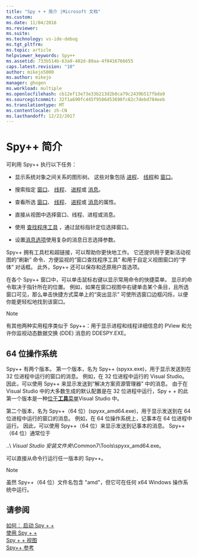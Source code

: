 ```yaml
---
title: "Spy + + 简介 |Microsoft 文档"
ms.custom: 
ms.date: 11/04/2016
ms.reviewer: 
ms.suite: 
ms.technology: vs-ide-debug
ms.tgt_pltfrm: 
ms.topic: article
helpviewer_keywords: Spy++
ms.assetid: 733b514b-63a9-402d-89aa-4f0416766655
caps.latest.revision: "10"
author: mikejo5000
ms.author: mikejo
manager: ghogen
ms.workload: multiple
ms.openlocfilehash: cb12ef13e73e33b213d2b8ca79c2439b517fbda9
ms.sourcegitcommit: 32f1a690fc445f9586d53698fc82c7debd784eeb
ms.translationtype: MT
ms.contentlocale: zh-CN
ms.lasthandoff: 12/22/2017
---
```

# <a name="introducing-spy"></a>Spy++ 简介
可利用 Spy++ 执行以下任务：  
  
-   显示系统对象之间关系的图形树。 这些对象包括 [进程](../debugger/processes-view.md)、 [线程](../debugger/threads-view.md)和 [窗口](../debugger/windows-view.md)。  
  
-   搜索指定 [窗口](../debugger/how-to-search-for-a-window-in-windows-view.md)、 [线程](../debugger/how-to-search-for-a-thread-in-threads-view.md)、 [进程](../debugger/how-to-search-for-a-process-in-processes-view.md)或 [消息](../debugger/how-to-search-for-a-message-in-messages-view.md)。  
  
-   查看所选 [窗口](../debugger/how-to-display-window-properties.md)、 [线程](../debugger/how-to-display-thread-properties.md)、 [进程](../debugger/how-to-display-process-properties.md)或 [消息](../debugger/how-to-display-message-properties.md)的属性。  
  
-   直接从视图中选择窗口、线程、进程或消息。  
  
-   使用 [查找程序工具](../debugger/how-to-use-the-finder-tool.md) ，通过鼠标指针定位选择窗口。  
  
-   设置[消息选项](../debugger/how-to-open-messages-view-from-find-window.md)使用复杂的消息日志选择参数。  
  
 Spy++ 拥有工具栏和超链接，可以帮助你更快地工作。 它还提供用于更新活动视图的“刷新”  命令、方便监视的“窗口查找程序工具”  和用于自定义视图窗口的“字体”  对话框。 此外，Spy++ 还可以保存和还原用户首选项。  
  
 在各个 Spy++ 窗口中，可以单击鼠标右键以显示常用命令的快捷菜单。 显示的命令取决于指针所在的位置。 例如，如果在窗口视图中右键单击某个条目，且所选窗口可见，那么单击快捷方式菜单上的“突出显示”  可使所选窗口边框闪烁，以便你能更轻松地找到该窗口。  
  
> [!NOTE]
>  有其他两种实用程序类似于 Spy++：用于显示进程和线程详细信息的 PView 和允许你监视动态数据交换 (DDE) 消息的 DDESPY.EXE。  
  
## <a name="64-bit-operating-systems"></a>64 位操作系统  
 Spy++ 有两个版本。 第一个版本，名为 Spy++ (spyxx.exe)，用于显示发送到在 32 位进程中运行的窗口的消息。 例如，在 32 位进程中运行的 Visual Studio。 因此，可以使用 Spy++ 来显示发送到“解决方案资源管理器” 中的消息。 由于在 Visual Studio 中的大多数生成的默认配置是在 32 位进程中运行，Spy + + 的此第一个版本是一种[位于**工具**菜单](../debugger/how-to-start-spy-increment.md)Visual Studio 中。  
  
 第二个版本，名为 Spy++（64 位）(spyxx_amd64.exe)，用于显示发送到在 64 位进程中运行的窗口的消息。 例如，在 64 位操作系统上，记事本在 64 位进程中运行。 因此，可以使用 Spy++（64 位）来显示发送到记事本的消息。 Spy++ （64 位）通常位于  
  
 ..\\ *Visual Studio 安装文件夹*\Common7\Tools\spyxx_amd64.exe。  
  
 可以直接从命令行运行任一版本的 Spy++。  
  
> [!NOTE]
>  虽然 Spy++（64 位）文件名包含 "amd"，但它可在任何 x64 Windows 操作系统中运行。  
  
## <a name="see-also"></a>请参阅 
 [如何： 启动 Spy + +](../debugger/how-to-start-spy-increment.md)   
 [使用 Spy + +](../debugger/using-spy-increment.md)   
 [Spy + + 视图](../debugger/spy-increment-views.md)   
 [Spy++ 参考](../debugger/spy-increment-reference.md)